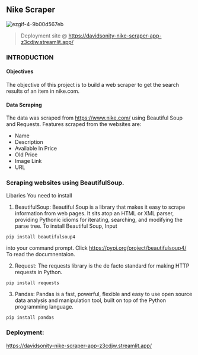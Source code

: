 ## Nike Scraper
![ezgif-4-9b00d567eb](https://user-images.githubusercontent.com/96771321/214847562-27b85c11-2848-4426-a517-4fb6e4c84847.png)
> Deployment site @ https://davidsonity-nike-scraper-app-z3cdjw.streamlit.app/


### INTRODUCTION
#### Objectives
The objective of this project is to build a web scraper to get the search results of an item in nike.com.
#### Data Scraping
The data was scraped from https://www.nike.com/ using Beautiful Soup and Requests. Features scraped from the websites are:

- Name
- Description
- Available In	Price
- Old Price
- Image Link
- URL


### Scraping websites using BeautifulSoup.
Libaries You need to install
1. BeautifulSoup: Beautiful Soup is a library that makes it easy to scrape information from web pages. It sits atop an HTML or XML parser, providing Pythonic idioms for iterating, searching, and modifying the parse tree. 
To install Beautiful Soup, Input

`pip install beautifulsoup4`

into your command prompt. Click https://pypi.org/project/beautifulsoup4/ To read the documnentaion.

2. Request: The requests library is the de facto standard for making HTTP requests in Python.

 `pip install requests`

3. Pandas: Pandas is a fast, powerful, flexible and easy to use open source data analysis and manipulation tool, built on top of the Python programming language.

`pip install pandas`

### Deployment:
https://davidsonity-nike-scraper-app-z3cdjw.streamlit.app/
